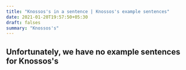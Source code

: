 ```yaml
---
title: "Knossos's in a sentence | Knossos's example sentences"
date: 2021-01-20T19:57:50+05:30
draft: falses
summary: "Knossos's"
---
```

## Unfortunately, we have no example sentences for Knossos's                 
